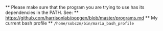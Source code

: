 ** Please make sure that the program you are trying to use has its dependencies in the PATH. See: **
https://github.com/harrisonlab/popgen/blob/master/programs.md
** My current bash profile **
`/home/sobczm/bin/maria_bash_profile`
